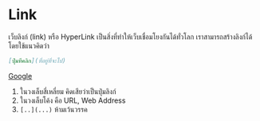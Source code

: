 Link
=====
เว็บลิงก์ (link) หรือ HyperLink เป็นสิ่งที่ทำให้เว็บเชื่อมโยงกันได้ทั่วโลก เราสามารถสร้างลิงก์ได้ โดยใช้แนวคิดว่า
```markdown
[ปุ่มทีคลิก](ที่อยู่ที่จะไป)
```

[Google](https://www.google.com)

1. ในวงเล็บสี่เหลี่ยม คิดเสียว่าเป็นปุ่มลิงก์
2. ในวงเล็บโค้ง คือ URL, Web Address
3. ```[..](...)``` ห้ามเว้นวรรค